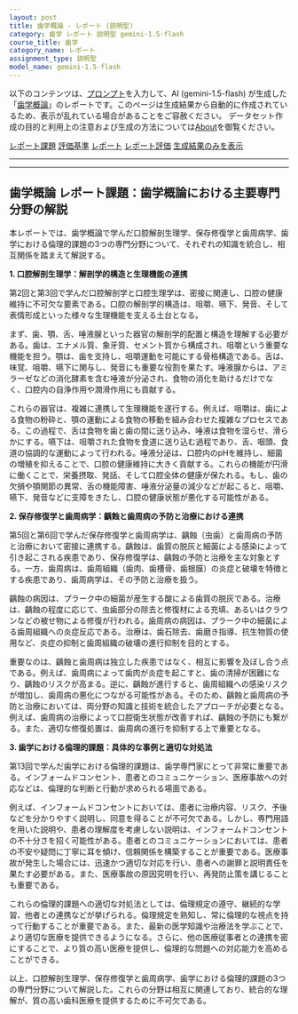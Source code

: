 ```yaml
---
layout: post
title: 歯学概論 - レポート (説明型)
category: 歯学 レポート 説明型 gemini-1.5-flash
course_title: 歯学
category_name: レポート
assignment_type: 説明型
model_name: gemini-1.5-flash
---
```


以下のコンテンツは、[プロンプト](https://github.com/takedatoshiyuki/synthetic_assignments/tree/main/generated/歯学/gemini-1.5-flash/prompt_レポート-説明型.md)を入力して、AI (gemini-1.5-flash) が生成した「[歯学概論](/contents/歯学/)」のレポートです。このページは生成結果から自動的に作成されているため、表示が乱れている場合があることをご容赦ください。
データセット作成の目的と利用上の注意および生成の方法については[About](/About)を御覧ください。

[レポート課題](../レポート課題-説明型)
[評価基準](../評価基準-説明型)
[レポート](../レポート-説明型)
[レポート評価](../レポート評価-説明型)
[生成結果のみを表示](https://github.com/takedatoshiyuki/synthetic_assignments/tree/main/generated/歯学/gemini-1.5-flash/レポート-説明型.md)
  

***
***
  
## 歯学概論 レポート課題：歯学概論における主要専門分野の解説

本レポートでは、歯学概論で学んだ口腔解剖生理学、保存修復学と歯周病学、歯学における倫理的課題の3つの専門分野について、それぞれの知識を統合し、相互関係を踏まえて解説する。

**1. 口腔解剖生理学：解剖学的構造と生理機能の連携**

第2回と第3回で学んだ口腔解剖学と口腔生理学は、密接に関連し、口腔の健康維持に不可欠な要素である。口腔の解剖学的構造は、咀嚼、嚥下、発音、そして表情形成といった様々な生理機能を支える土台となる。

まず、歯、顎、舌、唾液腺といった器官の解剖学的配置と構造を理解する必要がある。歯は、エナメル質、象牙質、セメント質から構成され、咀嚼という重要な機能を担う。顎は、歯を支持し、咀嚼運動を可能にする骨格構造である。舌は、味覚、咀嚼、嚥下に関与し、発音にも重要な役割を果たす。唾液腺からは、アミラーゼなどの消化酵素を含む唾液が分泌され、食物の消化を助けるだけでなく、口腔内の自浄作用や潤滑作用にも貢献する。

これらの器官は、複雑に連携して生理機能を遂行する。例えば、咀嚼は、歯による食物の粉砕と、顎の運動による食物の移動を組み合わせた複雑なプロセスである。この過程で、舌は食物を歯と歯の間に送り込み、唾液は食物を湿らせ、滑らかにする。嚥下は、咀嚼された食物を食道に送り込む過程であり、舌、咽頭、食道の協調的な運動によって行われる。唾液分泌は、口腔内のpHを維持し、細菌の増殖を抑えることで、口腔の健康維持に大きく貢献する。これらの機能が円滑に働くことで、栄養摂取、発話、そして口腔全体の健康が保たれる。もし、歯の欠損や顎関節の異常、舌の機能障害、唾液分泌量の減少などが起こると、咀嚼、嚥下、発音などに支障をきたし、口腔の健康状態が悪化する可能性がある。


**2. 保存修復学と歯周病学：齲蝕と歯周病の予防と治療における連携**

第5回と第6回で学んだ保存修復学と歯周病学は、齲蝕（虫歯）と歯周病の予防と治療において密接に連携する。齲蝕は、歯質の脱灰と細菌による感染によって引き起こされる疾患であり、保存修復学は、齲蝕の予防と治療を主な対象とする。一方、歯周病は、歯周組織（歯肉、歯槽骨、歯根膜）の炎症と破壊を特徴とする疾患であり、歯周病学は、その予防と治療を扱う。

齲蝕の病因は、プラーク中の細菌が産生する酸による歯質の脱灰である。治療は、齲蝕の程度に応じて、虫歯部分の除去と修復材による充填、あるいはクラウンなどの被せ物による修復が行われる。歯周病の病因は、プラーク中の細菌による歯周組織への炎症反応である。治療は、歯石除去、歯磨き指導、抗生物質の使用など、炎症の抑制と歯周組織の破壊の進行抑制を目的とする。

重要なのは、齲蝕と歯周病は独立した疾患ではなく、相互に影響を及ぼし合う点である。例えば、歯周病によって歯肉が炎症を起こすと、歯の清掃が困難になり、齲蝕のリスクが高まる。逆に、齲蝕が進行すると、歯周組織への感染リスクが増加し、歯周病の悪化につながる可能性がある。そのため、齲蝕と歯周病の予防と治療においては、両分野の知識と技術を統合したアプローチが必要となる。例えば、歯周病の治療によって口腔衛生状態が改善すれば、齲蝕の予防にも繋がる。また、適切な修復処置は、歯周病の進行を抑制する上で重要となる。


**3. 歯学における倫理的課題：具体的な事例と適切な対処法**

第13回で学んだ歯学における倫理的課題は、歯学専門家にとって非常に重要である。インフォームドコンセント、患者とのコミュニケーション、医療事故への対応などは、倫理的な判断と行動が求められる場面である。

例えば、インフォームドコンセントにおいては、患者に治療内容、リスク、予後などを分かりやすく説明し、同意を得ることが不可欠である。しかし、専門用語を用いた説明や、患者の理解度を考慮しない説明は、インフォームドコンセントの不十分さを招く可能性がある。患者とのコミュニケーションにおいては、患者の不安や疑問に丁寧に耳を傾け、信頼関係を構築することが重要である。医療事故が発生した場合には、迅速かつ適切な対応を行い、患者への謝罪と説明責任を果たす必要がある。また、医療事故の原因究明を行い、再発防止策を講じることも重要である。

これらの倫理的課題への適切な対処法としては、倫理規定の遵守、継続的な学習、他者との連携などが挙げられる。倫理規定を熟知し、常に倫理的な視点を持って行動することが重要である。また、最新の医学知識や治療法を学ぶことで、より適切な医療を提供できるようになる。さらに、他の医療従事者との連携を密にすることで、より質の高い医療を提供し、倫理的な問題への対応能力を高めることができる。


以上、口腔解剖生理学、保存修復学と歯周病学、歯学における倫理的課題の3つの専門分野について解説した。これらの分野は相互に関連しており、統合的な理解が、質の高い歯科医療を提供するために不可欠である。

